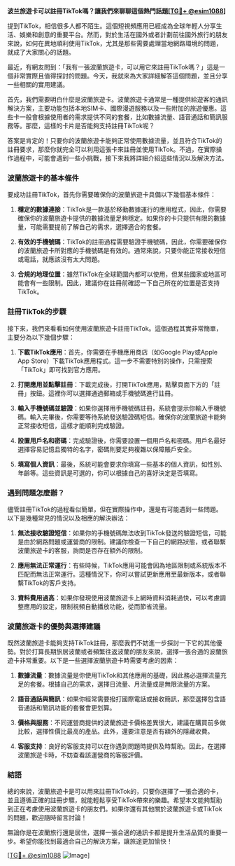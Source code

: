 **波兰旅遊卡可以註冊TikTok嗎？讓我們來聊聊這個熱門話題[[TG💪+ @esim1088](https://t.me/s/esim1088)]**

提到TikTok，相信很多人都不陌生。這個短視頻應用已經成為全球年輕人分享生活、娛樂和創意的重要平台。然而，對於生活在國外或者計劃前往國外旅行的朋友來說，如何在異地順利使用TikTok，尤其是那些需要處理當地網路環境的問題，就成了大家關心的話題。

最近，有網友問到：「我有一張波蘭旅遊卡，可以用它來註冊TikTok嗎？」這是一個非常實際且值得探討的問題。今天，我就來為大家詳細解答這個問題，並且分享一些相關的實用建議。

首先，我們需要明白什麼是波蘭旅遊卡。波蘭旅遊卡通常是一種提供給遊客的通訊解決方案，主要功能包括本地SIM卡、國際漫遊服務以及一些附加的旅遊優惠。這些卡一般會根據使用者的需求提供不同的套餐，比如數據流量、語音通話和簡訊服務等。那麼，這樣的卡片是否能夠支持註冊TikTok呢？

答案是肯定的！只要你的波蘭旅遊卡能夠正常使用數據流量，並且符合TikTok的註冊要求，那麼你就完全可以利用這張卡來註冊並使用TikTok。不過，在實際操作過程中，可能會遇到一些小挑戰，接下來我將詳細介紹這些情況以及解決方法。

### 波蘭旅遊卡的基本條件

要成功註冊TikTok，首先你需要確保你的波蘭旅遊卡具備以下幾個基本條件：

1. **穩定的數據連接**：TikTok是一款基於移動數據運行的應用程式，因此，你需要確保你的波蘭旅遊卡提供的數據流量足夠穩定。如果你的卡只提供有限的數據量，可能需要提前了解自己的需求，選擇適合的套餐。

2. **有效的手機號碼**：TikTok的註冊過程需要驗證手機號碼，因此，你需要確保你的波蘭旅遊卡所對應的手機號碼是有效的。通常來說，只要你能正常接收短信或電話，就應該沒有太大問題。

3. **合規的地理位置**：雖然TikTok在全球範圍內都可以使用，但某些國家或地區可能會有一些限制。因此，建議你在註冊前確認一下自己所在的位置是否支持TikTok。

### 註冊TikTok的步驟

接下來，我們來看看如何使用波蘭旅遊卡註冊TikTok。這個過程其實非常簡單，主要分為以下幾個步驟：

1. **下載TikTok應用**：首先，你需要在手機應用商店（如Google Play或Apple App Store）下載TikTok應用程式。這一步不需要特別的操作，只需搜索「TikTok」即可找到官方應用。

2. **打開應用並點擊註冊**：下載完成後，打開TikTok應用，點擊頁面下方的「註冊」按鈕。這裡你可以選擇通過郵箱或手機號碼進行註冊。

3. **輸入手機號碼並驗證**：如果你選擇用手機號碼註冊，系統會提示你輸入手機號碼。輸入完畢後，你需要等待系統發送驗證碼短信。確保你的波蘭旅遊卡能夠正常接收短信，這樣才能順利完成驗證。

4. **設置用戶名和密碼**：完成驗證後，你需要設置一個用戶名和密碼。用戶名最好選擇容易記憶且獨特的名字，密碼則要足夠複雜以保障賬戶安全。

5. **填寫個人資訊**：最後，系統可能會要求你填寫一些基本的個人資訊，如性別、年齡等。這些資訊是可選的，你可以根據自己的喜好決定是否填寫。

### 遇到問題怎麼辦？

儘管註冊TikTok的過程看似簡單，但在實際操作中，還是有可能遇到一些問題。以下是幾種常見的情況以及相應的解決辦法：

1. **無法接收驗證短信**：如果你的手機號碼無法收到TikTok發送的驗證短信，可能是由於網路問題或運營商的限制。建議你檢查一下自己的網路狀態，或者聯繫波蘭旅遊卡的客服，詢問是否存在額外的限制。

2. **應用無法正常運行**：有些時候，TikTok應用可能會因為地區限制或系統版本不匹配而無法正常運行。這種情況下，你可以嘗試更新應用至最新版本，或者聯繫TikTok的客戶支持。

3. **資料費用過高**：如果你發現使用波蘭旅遊卡上網時資料消耗過快，可以考慮調整應用的設定，限制視頻自動播放功能，從而節省流量。

### 波蘭旅遊卡的優勢與選擇建議

既然波蘭旅遊卡能夠支持TikTok註冊，那麼我們不妨進一步探討一下它的其他優勢。對於打算長期旅居波蘭或者頻繁往返波蘭的朋友來說，選擇一張合適的波蘭旅遊卡非常重要。以下是一些選擇波蘭旅遊卡時需要考慮的因素：

1. **數據流量**：數據流量是你使用TikTok和其他應用的基礎，因此務必選擇流量充足的套餐。根據自己的需求，選擇日流量、月流量或是無限流量的方案。

2. **語音通話與簡訊**：如果你經常需要撥打國際電話或接收簡訊，那麼選擇包含語音通話和簡訊功能的套餐會更划算。

3. **價格與服務**：不同運營商提供的波蘭旅遊卡價格差異很大，建議在購買前多做比較，選擇性價比最高的產品。此外，還要注意是否有額外的隱藏收費。

4. **客服支持**：良好的客服支持可以在你遇到問題時提供及時幫助。因此，在選擇波蘭旅遊卡時，不妨查看該運營商的客服評價。

### 結語

總的來說，波蘭旅遊卡是可以用來註冊TikTok的，只要你選擇了一張合適的卡，並且遵循正確的註冊步驟，就能輕鬆享受TikTok帶來的樂趣。希望本文能夠幫助到正在考慮使用波蘭旅遊卡的朋友們。如果你還有其他關於波蘭旅遊卡或TikTok的問題，歡迎隨時留言討論！

無論你是在波蘭旅行還是居住，選擇一張合適的通訊卡都是提升生活品質的重要一步。希望你能找到最適合自己的解決方案，讓旅途更加愉快！

[[TG💪+ @esim1088](https://t.me/s/esim1088) ![Image](https://i.postimg.cc/4NQfJmqS/Snipaste-2025-05-13-00-14-12.png)]
